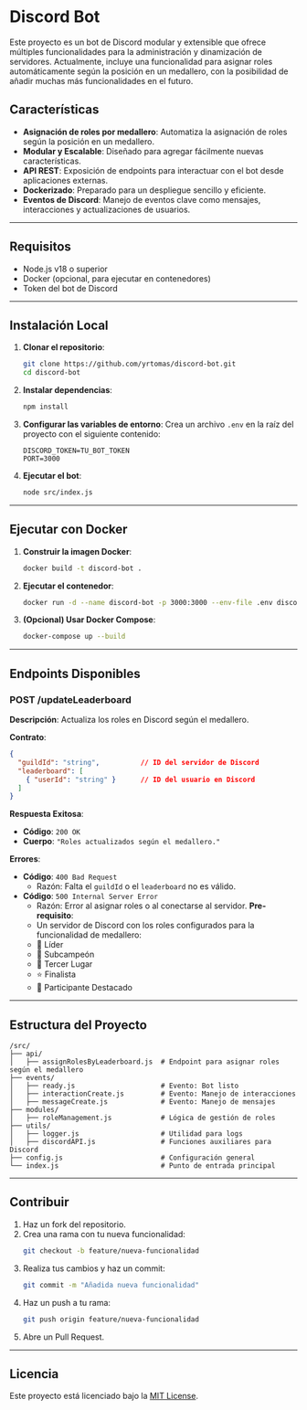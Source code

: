 
# **Discord Bot**

Este proyecto es un bot de Discord modular y extensible que ofrece múltiples funcionalidades para la administración y dinamización de servidores. Actualmente, incluye una funcionalidad para asignar roles automáticamente según la posición en un medallero, con la posibilidad de añadir muchas más funcionalidades en el futuro.

## **Características**
- **Asignación de roles por medallero**: Automatiza la asignación de roles según la posición en un medallero.
- **Modular y Escalable**: Diseñado para agregar fácilmente nuevas características.
- **API REST**: Exposición de endpoints para interactuar con el bot desde aplicaciones externas.
- **Dockerizado**: Preparado para un despliegue sencillo y eficiente.
- **Eventos de Discord**: Manejo de eventos clave como mensajes, interacciones y actualizaciones de usuarios.

---

## **Requisitos**

- Node.js v18 o superior
- Docker (opcional, para ejecutar en contenedores)
- Token del bot de Discord

---

## **Instalación Local**

1. **Clonar el repositorio**:
   ```bash
   git clone https://github.com/yrtomas/discord-bot.git
   cd discord-bot
   ```

2. **Instalar dependencias**:
   ```bash
   npm install
   ```

3. **Configurar las variables de entorno**:
   Crea un archivo `.env` en la raíz del proyecto con el siguiente contenido:
   ```plaintext
   DISCORD_TOKEN=TU_BOT_TOKEN
   PORT=3000
   ```

4. **Ejecutar el bot**:
   ```bash
   node src/index.js
   ```

---

## **Ejecutar con Docker**

1. **Construir la imagen Docker**:
   ```bash
   docker build -t discord-bot .
   ```

2. **Ejecutar el contenedor**:
   ```bash
   docker run -d --name discord-bot -p 3000:3000 --env-file .env discord-bot
   ```

3. **(Opcional) Usar Docker Compose**:
   ```bash
   docker-compose up --build
   ```

---

## **Endpoints Disponibles**

### **POST /updateLeaderboard**
**Descripción**: Actualiza los roles en Discord según el medallero.

**Contrato**:
```json
{
  "guildId": "string",          // ID del servidor de Discord
  "leaderboard": [
    { "userId": "string" }      // ID del usuario en Discord
  ]
}
```

**Respuesta Exitosa**:
- **Código**: `200 OK`
- **Cuerpo**: `"Roles actualizados según el medallero."`

**Errores**:
- **Código**: `400 Bad Request`
  - Razón: Falta el `guildId` o el `leaderboard` no es válido.
- **Código**: `500 Internal Server Error`
  - Razón: Error al asignar roles o al conectarse al servidor.
**Pre-requisito**:
  - Un servidor de Discord con los roles configurados para la funcionalidad de medallero:
  - 🥇 Líder
  - 🥈 Subcampeón
  - 🥉 Tercer Lugar
  - ⭐ Finalista
  - 💪 Participante Destacado

---

## **Estructura del Proyecto**

```plaintext
/src/
├── api/
│   ├── assignRolesByLeaderboard.js  # Endpoint para asignar roles según el medallero
├── events/
│   ├── ready.js                     # Evento: Bot listo
│   ├── interactionCreate.js         # Evento: Manejo de interacciones
│   ├── messageCreate.js             # Evento: Manejo de mensajes
├── modules/
│   ├── roleManagement.js            # Lógica de gestión de roles
├── utils/
│   ├── logger.js                    # Utilidad para logs
│   ├── discordAPI.js                # Funciones auxiliares para Discord
├── config.js                        # Configuración general
└── index.js                         # Punto de entrada principal
```

---

## **Contribuir**

1. Haz un fork del repositorio.
2. Crea una rama con tu nueva funcionalidad:
   ```bash
   git checkout -b feature/nueva-funcionalidad
   ```
3. Realiza tus cambios y haz un commit:
   ```bash
   git commit -m "Añadida nueva funcionalidad"
   ```
4. Haz un push a tu rama:
   ```bash
   git push origin feature/nueva-funcionalidad
   ```
5. Abre un Pull Request.

---

## **Licencia**

Este proyecto está licenciado bajo la [MIT License](LICENSE).
